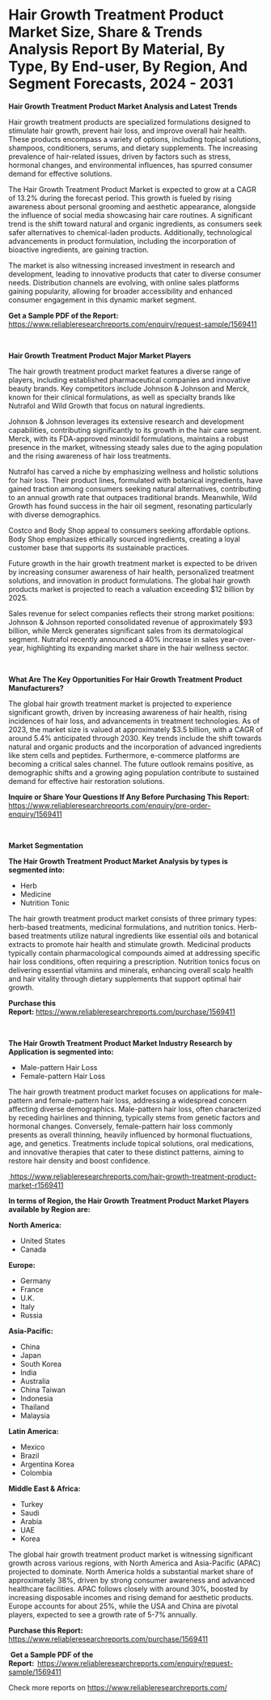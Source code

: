 <p><h1>Hair Growth Treatment Product Market Size, Share & Trends Analysis Report By Material, By Type, By End-user, By Region, And Segment Forecasts, 2024 - 2031</h1></p><p><strong>Hair Growth Treatment Product Market Analysis and Latest Trends</strong></p>
<p><p>Hair growth treatment products are specialized formulations designed to stimulate hair growth, prevent hair loss, and improve overall hair health. These products encompass a variety of options, including topical solutions, shampoos, conditioners, serums, and dietary supplements. The increasing prevalence of hair-related issues, driven by factors such as stress, hormonal changes, and environmental influences, has spurred consumer demand for effective solutions.</p><p>The Hair Growth Treatment Product Market is expected to grow at a CAGR of 13.2% during the forecast period. This growth is fueled by rising awareness about personal grooming and aesthetic appearance, alongside the influence of social media showcasing hair care routines. A significant trend is the shift toward natural and organic ingredients, as consumers seek safer alternatives to chemical-laden products. Additionally, technological advancements in product formulation, including the incorporation of bioactive ingredients, are gaining traction.</p><p>The market is also witnessing increased investment in research and development, leading to innovative products that cater to diverse consumer needs. Distribution channels are evolving, with online sales platforms gaining popularity, allowing for broader accessibility and enhanced consumer engagement in this dynamic market segment.</p></p>
<p><strong>Get a Sample PDF of the Report:&nbsp;</strong> <a href="https://www.reliableresearchreports.com/enquiry/request-sample/1569411?utm_campaign=2002&utm_medium=2&utm_source=Github&utm_content=ia&utm_term=29122024&utm_id=hair-growth-treatment-product">https://www.reliableresearchreports.com/enquiry/request-sample/1569411</a></p>
<p>&nbsp;</p>
<p><strong>Hair Growth Treatment Product Major Market Players</strong></p>
<p><p>The hair growth treatment product market features a diverse range of players, including established pharmaceutical companies and innovative beauty brands. Key competitors include Johnson & Johnson and Merck, known for their clinical formulations, as well as specialty brands like Nutrafol and Wild Growth that focus on natural ingredients. </p><p>Johnson & Johnson leverages its extensive research and development capabilities, contributing significantly to its growth in the hair care segment. Merck, with its FDA-approved minoxidil formulations, maintains a robust presence in the market, witnessing steady sales due to the aging population and the rising awareness of hair loss treatments.</p><p>Nutrafol has carved a niche by emphasizing wellness and holistic solutions for hair loss. Their product lines, formulated with botanical ingredients, have gained traction among consumers seeking natural alternatives, contributing to an annual growth rate that outpaces traditional brands. Meanwhile, Wild Growth has found success in the hair oil segment, resonating particularly with diverse demographics.</p><p>Costco and Body Shop appeal to consumers seeking affordable options. Body Shop emphasizes ethically sourced ingredients, creating a loyal customer base that supports its sustainable practices.</p><p>Future growth in the hair growth treatment market is expected to be driven by increasing consumer awareness of hair health, personalized treatment solutions, and innovation in product formulations. The global hair growth products market is projected to reach a valuation exceeding $12 billion by 2025.</p><p>Sales revenue for select companies reflects their strong market positions: Johnson & Johnson reported consolidated revenue of approximately $93 billion, while Merck generates significant sales from its dermatological segment. Nutrafol recently announced a 40% increase in sales year-over-year, highlighting its expanding market share in the hair wellness sector.</p></p>
<p>&nbsp;</p>
<p><strong>What Are The Key Opportunities For Hair Growth Treatment Product Manufacturers?</strong></p>
<p><p>The global hair growth treatment market is projected to experience significant growth, driven by increasing awareness of hair health, rising incidences of hair loss, and advancements in treatment technologies. As of 2023, the market size is valued at approximately $3.5 billion, with a CAGR of around 5.4% anticipated through 2030. Key trends include the shift towards natural and organic products and the incorporation of advanced ingredients like stem cells and peptides. Furthermore, e-commerce platforms are becoming a critical sales channel. The future outlook remains positive, as demographic shifts and a growing aging population contribute to sustained demand for effective hair restoration solutions.</p></p>
<p><strong>Inquire or Share Your Questions If Any Before Purchasing This Report:</strong> <a href="https://www.reliableresearchreports.com/enquiry/pre-order-enquiry/1569411?utm_campaign=2002&utm_medium=2&utm_source=Github&utm_content=ia&utm_term=29122024&utm_id=hair-growth-treatment-product">https://www.reliableresearchreports.com/enquiry/pre-order-enquiry/1569411</a></p>
<p>&nbsp;</p>
<p><strong>Market Segmentation</strong></p>
<p><strong>The Hair Growth Treatment Product Market Analysis by types is segmented into:</strong></p>
<p><ul><li>Herb</li><li>Medicine</li><li>Nutrition Tonic</li></ul></p>
<p><p>The hair growth treatment product market consists of three primary types: herb-based treatments, medicinal formulations, and nutrition tonics. Herb-based treatments utilize natural ingredients like essential oils and botanical extracts to promote hair health and stimulate growth. Medicinal products typically contain pharmacological compounds aimed at addressing specific hair loss conditions, often requiring a prescription. Nutrition tonics focus on delivering essential vitamins and minerals, enhancing overall scalp health and hair vitality through dietary supplements that support optimal hair growth.</p></p>
<p><strong>Purchase this Report:&nbsp;</strong><a href="https://www.reliableresearchreports.com/purchase/1569411?utm_campaign=2002&utm_medium=2&utm_source=Github&utm_content=ia&utm_term=29122024&utm_id=hair-growth-treatment-product">https://www.reliableresearchreports.com/purchase/1569411</a></p>
<p>&nbsp;</p>
<p><strong>The Hair Growth Treatment Product Market Industry Research by Application is segmented into:</strong></p>
<p><ul><li>Male-pattern Hair Loss</li><li>Female-pattern Hair Loss</li></ul></p>
<p><p>The hair growth treatment product market focuses on applications for male-pattern and female-pattern hair loss, addressing a widespread concern affecting diverse demographics. Male-pattern hair loss, often characterized by receding hairlines and thinning, typically stems from genetic factors and hormonal changes. Conversely, female-pattern hair loss commonly presents as overall thinning, heavily influenced by hormonal fluctuations, age, and genetics. Treatments include topical solutions, oral medications, and innovative therapies that cater to these distinct patterns, aiming to restore hair density and boost confidence.</p></p>
<p><a href="https://www.reliableresearchreports.com/hair-growth-treatment-product-market-r1569411?utm_campaign=2002&utm_medium=2&utm_source=Github&utm_content=ia&utm_term=29122024&utm_id=hair-growth-treatment-product">&nbsp;https://www.reliableresearchreports.com/hair-growth-treatment-product-market-r1569411</a></p>
<p><strong>In terms of Region, the Hair Growth Treatment Product Market Players available by Region are:</strong></p>
<p>
    <p> <strong> North America: </strong>
        <ul>
            <li>United States</li>
            <li>Canada</li>
        </ul>
        </p> 
    <p> <strong> Europe: </strong>
        <ul>
            <li>Germany</li>
            <li>France</li>
            <li>U.K.</li>
            <li>Italy</li>
            <li>Russia</li>
        </ul>
        </p> 
    <p> <strong> Asia-Pacific: </strong>
        <ul>
            <li>China</li>
            <li>Japan</li>
            <li>South Korea</li>
            <li>India</li>
            <li>Australia</li>
            <li>China Taiwan</li>
            <li>Indonesia</li>
            <li>Thailand</li>
            <li>Malaysia</li>
        </ul>
        </p> 
    <p> <strong> Latin America: </strong>
        <ul>
            <li>Mexico</li>
            <li>Brazil</li>
            <li>Argentina Korea</li>
            <li>Colombia</li>
        </ul>
        </p> 
    <p> <strong> Middle East & Africa: </strong>
        <ul>
            <li>Turkey</li>
            <li>Saudi</li>
            <li>Arabia</li>
            <li>UAE</li>
            <li>Korea</li>
        </ul>
    </p>
    </p>
<p><p>The global hair growth treatment product market is witnessing significant growth across various regions, with North America and Asia-Pacific (APAC) projected to dominate. North America holds a substantial market share of approximately 38%, driven by strong consumer awareness and advanced healthcare facilities. APAC follows closely with around 30%, boosted by increasing disposable incomes and rising demand for aesthetic products. Europe accounts for about 25%, while the USA and China are pivotal players, expected to see a growth rate of 5-7% annually.</p></p>
<p><strong>Purchase this Report: </strong><a href="https://www.reliableresearchreports.com/purchase/1569411?utm_campaign=2002&utm_medium=2&utm_source=Github&utm_content=ia&utm_term=29122024&utm_id=hair-growth-treatment-product">https://www.reliableresearchreports.com/purchase/1569411</a></p>
<p>&nbsp;<strong>Get a Sample PDF of the Report:&nbsp;&nbsp;</strong><a href="https://www.reliableresearchreports.com/enquiry/request-sample/1569411?utm_campaign=2002&utm_medium=2&utm_source=Github&utm_content=ia&utm_term=29122024&utm_id=hair-growth-treatment-product">https://www.reliableresearchreports.com/enquiry/request-sample/1569411</a></p>
<p><strong></strong></p>
<p>Check more reports on <a href="https://www.reliableresearchreports.com/?utm_campaign=2002&utm_medium=2&utm_source=Github&utm_content=ia&utm_term=29122024&utm_id=hair-growth-treatment-product">https://www.reliableresearchreports.com/</a></p>